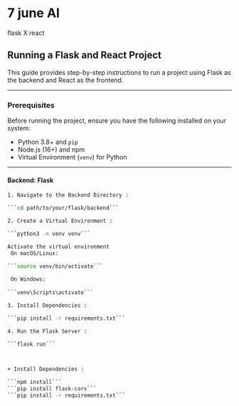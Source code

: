 # 7 june AI 
 flask X react
## Running a Flask and React Project

This guide provides step-by-step instructions to run a project using Flask as the backend and React as the frontend.

---

### Prerequisites

Before running the project, ensure you have the following installed on your system:

- Python 3.8+ and `pip`
- Node.js (16+) and npm 
- Virtual Environment (`venv`) for Python

---

#### Backend: Flask
```bash
1. Navigate to the Backend Directory :

```cd path/to/your/flask/backend```

2. Create a Virtual Environment :

```python3 -m venv venv```

Activate the virtual environment
 On macOS/Linux:
 
```source venv/bin/activate```

 On Windows:
 
```venv\Scripts\activate```

3. Install Dependencies :

```pip install -r requirements.txt```

4. Run the Flask Server :

```flask run```



+ Install Dependencies :

```npm install```
```pip install flask-cors```
```pip install -r requirements.txt```





